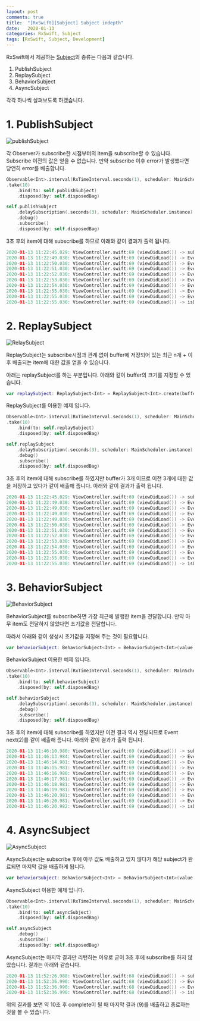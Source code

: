 ```yaml
---
layout: post
comments: true
title:  "[RxSwift][Subject] Subject indepth"
date:   2020-01-13
categories: RxSwift, Subject
tags: [RxSwift, Subject, Development]
---
```


RxSwift에서 제공하는 [Subject]의 종류는 다음과 같습니다.

1. PublishSubject
2. ReplaySubject
3. BehaviorSubject
4. AsyncSubject

각각 하나씩 살펴보도록 하겠습니다.

# 1. PublishSubject
![publishSubject](http://reactivex.io/documentation/operators/images/S.PublishSubject.png)

각 Observer가 subscribe한 시점부터의 item을 subscribe할 수 있습니다. Subscribe 이전의 값은 얻을 수 없습니다.
만약 subscribe 이후 error가 발생했다면 당연히 error를 배출합니다.

```swift
Observable<Int>.interval(RxTimeInterval.seconds(1), scheduler: MainScheduler.instance)
.take(10)
    .bind(to: self.publishSubject)
    .disposed(by: self.disposedBag)

self.publishSubject
    .delaySubscription(.seconds(3), scheduler: MainScheduler.instance)
    .debug()
    .subscribe()
    .disposed(by: self.disposedBag)
```

3초 후의 item에 대해 subscribe를 하므로 아래와 같이 결과가 출력 됩니다.

```swift
2020-01-13 11:22:45.029: ViewController.swift:69 (viewDidLoad()) -> subscribed
2020-01-13 11:22:49.030: ViewController.swift:69 (viewDidLoad()) -> Event next(3)
2020-01-13 11:22:50.030: ViewController.swift:69 (viewDidLoad()) -> Event next(4)
2020-01-13 11:22:51.030: ViewController.swift:69 (viewDidLoad()) -> Event next(5)
2020-01-13 11:22:52.030: ViewController.swift:69 (viewDidLoad()) -> Event next(6)
2020-01-13 11:22:53.030: ViewController.swift:69 (viewDidLoad()) -> Event next(7)
2020-01-13 11:22:54.030: ViewController.swift:69 (viewDidLoad()) -> Event next(8)
2020-01-13 11:22:55.030: ViewController.swift:69 (viewDidLoad()) -> Event next(9)
2020-01-13 11:22:55.030: ViewController.swift:69 (viewDidLoad()) -> Event completed
2020-01-13 11:22:55.030: ViewController.swift:69 (viewDidLoad()) -> isDisposed
```

# 2. ReplaySubject
![RelaySubject](ReplaySubject.png)

ReplaySubject는 subscribe시점과 관계 없이 buffer에 저장되어 있는 최근 n개 + 이후 배출되는 item에 대한 값을 얻을 수 있습니다.

아래는 replaySubject를 하는 부분입니다. 아래와 같이 buffer의 크기를 지정할 수 있습니다.

```swift
var replaySubject: ReplaySubject<Int> = ReplaySubject<Int>.create(bufferSize: 3)
```

ReplaySubject를 이용한 예제 입니다.

```swift
Observable<Int>.interval(RxTimeInterval.seconds(1), scheduler: MainScheduler.instance)
.take(10)
    .bind(to: self.replaySubject)
    .disposed(by: self.disposedBag)

self.replaySubject
    .delaySubscription(.seconds(3), scheduler: MainScheduler.instance)
    .debug()
    .subscribe()
    .disposed(by: self.disposedBag)
```

3초 후의 item에 대해 subscribe를 하였지만 buffer가 3개 이므로 이전 3개에 대한 값을 저장하고 있다가 같이 배출해 줍니다. 아래와 같이 결과가 출력 됩니다.

```swift
2020-01-13 11:22:45.029: ViewController.swift:69 (viewDidLoad()) -> subscribed
2020-01-13 11:22:49.030: ViewController.swift:69 (viewDidLoad()) -> Event next(0)
2020-01-13 11:22:49.030: ViewController.swift:69 (viewDidLoad()) -> Event next(1)
2020-01-13 11:22:49.030: ViewController.swift:69 (viewDidLoad()) -> Event next(2)
2020-01-13 11:22:49.030: ViewController.swift:69 (viewDidLoad()) -> Event next(3)
2020-01-13 11:22:50.030: ViewController.swift:69 (viewDidLoad()) -> Event next(4)
2020-01-13 11:22:51.030: ViewController.swift:69 (viewDidLoad()) -> Event next(5)
2020-01-13 11:22:52.030: ViewController.swift:69 (viewDidLoad()) -> Event next(6)
2020-01-13 11:22:53.030: ViewController.swift:69 (viewDidLoad()) -> Event next(7)
2020-01-13 11:22:54.030: ViewController.swift:69 (viewDidLoad()) -> Event next(8)
2020-01-13 11:22:55.030: ViewController.swift:69 (viewDidLoad()) -> Event next(9)
2020-01-13 11:22:55.030: ViewController.swift:69 (viewDidLoad()) -> Event completed
2020-01-13 11:22:55.030: ViewController.swift:69 (viewDidLoad()) -> isDisposed
```

# 3. BehaviorSubject
![BehaviorSubject](BehaviorSubject.png)

BehaviorSubject를 subscribe하면 가장 최근에 발행한 item을 전달합니다. 만약 아무 item도 전달하지 않았다면 초기값을 전달합니다. 

따라서 아래와 같이 생성시 초기값을 지정해 주는 것이 필요합니다.

```swift
var behaviorSubject: BehaviorSubject<Int> = BehaviorSubject<Int>(value: -1)
```

BehaviorSubject 이용한 예제 입니다.

```swift
Observable<Int>.interval(RxTimeInterval.seconds(1), scheduler: MainScheduler.instance)
.take(10)
    .bind(to: self.behaviorSubject)
    .disposed(by: self.disposedBag)

self.behaviorSubject
    .delaySubscription(.seconds(3), scheduler: MainScheduler.instance)
    .debug()
    .subscribe()
    .disposed(by: self.disposedBag)
```

3초 후의 item에 대해 subscribe를 하였지만 이전 결과 역시 전달되므로 Event next(2)를 같이 배출해 줍니다. 아래와 같이 결과가 출력 됩니다.

```swift
2020-01-13 11:46:10.980: ViewController.swift:69 (viewDidLoad()) -> subscribed
2020-01-13 11:46:13.984: ViewController.swift:69 (viewDidLoad()) -> Event next(2)
2020-01-13 11:46:14.981: ViewController.swift:69 (viewDidLoad()) -> Event next(3)
2020-01-13 11:46:15.981: ViewController.swift:69 (viewDidLoad()) -> Event next(4)
2020-01-13 11:46:16.980: ViewController.swift:69 (viewDidLoad()) -> Event next(5)
2020-01-13 11:46:17.981: ViewController.swift:69 (viewDidLoad()) -> Event next(6)
2020-01-13 11:46:18.981: ViewController.swift:69 (viewDidLoad()) -> Event next(7)
2020-01-13 11:46:19.981: ViewController.swift:69 (viewDidLoad()) -> Event next(8)
2020-01-13 11:46:20.981: ViewController.swift:69 (viewDidLoad()) -> Event next(9)
2020-01-13 11:46:20.981: ViewController.swift:69 (viewDidLoad()) -> Event completed
2020-01-13 11:46:20.982: ViewController.swift:69 (viewDidLoad()) -> isDisposed

```

# 4. AsyncSubject

![AsyncSubject](AsyncSubject.png)

AsyncSubject는 subscribe 후에 아무 값도 배출하고 있지 않다가 해당 subject가 완료되면 마지막 값을 배출하게 됩니다.

```swift
var behaviorSubject: BehaviorSubject<Int> = BehaviorSubject<Int>(value: -1)
```

AsyncSubject 이용한 예제 입니다.

```swift
Observable<Int>.interval(RxTimeInterval.seconds(1), scheduler: MainScheduler.instance)
.take(10)
    .bind(to: self.asyncSubject)
    .disposed(by: self.disposedBag)

self.asyncSubject
    .debug()
    .subscribe()
    .disposed(by: self.disposedBag)
```

AsyncSubject는 마지막 결과만 리턴하는 이유로 굳이 3초 후에 subscribe를 하지 않았습니다. 결과는 아래와 같습니다.

```swift
2020-01-13 11:52:26.988: ViewController.swift:68 (viewDidLoad()) -> subscribed
2020-01-13 11:52:36.990: ViewController.swift:68 (viewDidLoad()) -> Event next(9)
2020-01-13 11:52:36.990: ViewController.swift:68 (viewDidLoad()) -> Event completed
2020-01-13 11:52:36.990: ViewController.swift:68 (viewDidLoad()) -> isDisposed

```

위의 결과를 보면 약 10초 후 complete이 될 때 마지막 결과 (9)를 배출하고 종료하는 것을 볼 수 있습니다.


[Subject]: 2020-01-10-Subject-Basic.md
